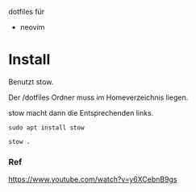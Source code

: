 
dotfiles für

- neovim


# Install
Benutzt stow. 

Der /dotfiles Ordner muss im Homeverzeichnis liegen.

stow macht dann die Entsprechenden links.

`sudo apt install stow`

`stow .`


### Ref
https://www.youtube.com/watch?v=y6XCebnB9gs
